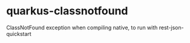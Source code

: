 # quarkus-classnotfound
ClassNotFound exception when compiling native, to run with rest-json-quickstart
